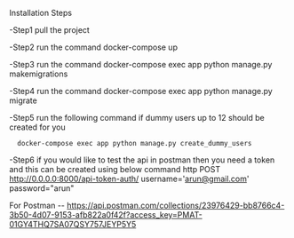 Installation Steps

-Step1 pull the project

-Step2 run the command docker-compose up

-Step3 run the command docker-compose exec app python manage.py makemigrations

-Step4 run the command docker-compose exec app python manage.py migrate

-Step5 run the following command if dummy users up to 12 should be created for you

      docker-compose exec app python manage.py create_dummy_users

-Step6
  if you would like to test the api in postman then you need a token and this can be created using below command
http POST http://0.0.0.0:8000/api-token-auth/ username='arun@gmail.com' password="arun"


For Postman -- https://api.postman.com/collections/23976429-bb8766c4-3b50-4d07-9153-afb822a0f42f?access_key=PMAT-01GY4THQ7SA07QSY757JEYP5Y5